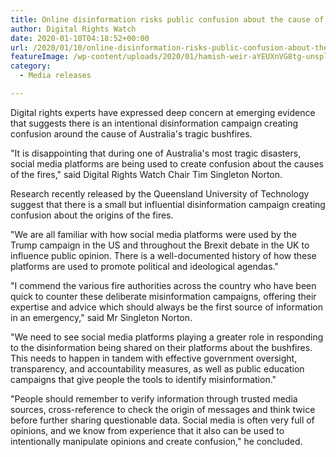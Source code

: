 ```yaml
---
title: Online disinformation risks public confusion about the cause of Australia's bushfires
author: Digital Rights Watch
date: 2020-01-10T04:18:52+00:00
url: /2020/01/10/online-disinformation-risks-public-confusion-about-the-cause-of-australias-bushfires/
featureImage: /wp-content/uploads/2020/01/hamish-weir-aYEUXnVG8tg-unsplash-scaled-1.jpg
category:
  - Media releases

---
```

Digital rights experts have expressed deep concern at emerging evidence that suggests there is an intentional disinformation campaign creating confusion around the cause of Australia's tragic bushfires.

"It is disappointing that during one of Australia's most tragic disasters, social media platforms are being used to create confusion about the causes of the fires," said Digital Rights Watch Chair Tim Singleton Norton.

Research recently released by the Queensland University of Technology suggest that there is a small but influential disinformation campaign creating confusion about the origins of the fires.

"We are all familiar with how social media platforms were used by the Trump campaign in the US and throughout the Brexit debate in the UK to influence public opinion. There is a well-documented history of how these platforms are used to promote political and ideological agendas."

"I commend the various fire authorities across the country who have been quick to counter these deliberate misinformation campaigns, offering their expertise and advice which should always be the first source of information in an emergency," said Mr Singleton Norton.

"We need to see social media platforms playing a greater role in responding to the disinformation being shared on their platforms about the bushfires. This needs to happen in tandem with effective government oversight, transparency, and accountability measures, as well as public education campaigns that give people the tools to identify misinformation."

"People should remember to verify information through trusted media sources, cross-reference to check the origin of messages and think twice before further sharing questionable data. Social media is often very full of opinions, and we know from experience that it also can be used to intentionally manipulate opinions and create confusion," he concluded.
